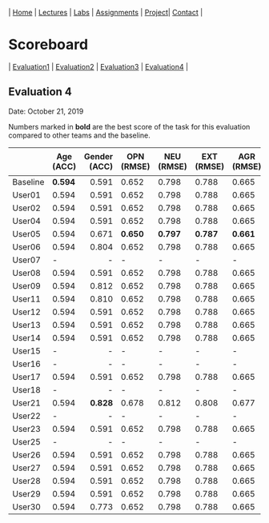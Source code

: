 | [Home](index.md) | [Lectures](lectures.md) | [Labs](labs.md) | [Assignments](assignments.md) | [Project](project.md)| [Contact](contact.md) |


# Scoreboard

| [Evaluation1](scores/evaluation1.md) | [Evaluation2](scores/evaluation2.md) | [Evaluation3](scores/evaluation3.md) | [Evaluation4](scores/evaluation4.md) |

## Evaluation 4

Date: October 21, 2019

Numbers marked in **bold** are the best score of the task for this evaluation compared to other teams and the baseline.


|       | Age (ACC) | Gender (ACC) | OPN (RMSE) | NEU (RMSE) | EXT (RMSE) | AGR (RMSE) | CON (RMSE) | Full Grade |  Rank 🏆|
|-------|--------------|----------:|------------|------------|------------|------------|------------|------------|-------|
| Baseline|**0.594**|0.591|0.652|0.798|0.788|0.665|0.734|-|7|
| User01 |0.594|0.591|0.652|0.798|0.788|0.665|0.734|-|7|
| User02 |0.594|0.591|0.652|0.798|0.788|0.665|0.734|-|7|
| User04 |0.594|0.591|0.652|0.798|0.788|0.665|0.734|-|7|
| User05 |0.594|0.671|**0.650**|**0.797**|**0.787**|**0.661**|**0.728**|✅|1|
| User06 |0.594|0.804|0.652|0.798|0.788|0.665|0.734|✅|5|
| User07 |-|-|-|-|-|-|-|-|
| User08 |0.594|0.591|0.652|0.798|0.788|0.665|0.734|-|7|
| User09 |0.594|0.812|0.652|0.798|0.788|0.665|0.734|✅|3|
| User11 |0.594|0.810|0.652|0.798|0.788|0.665|0.734|✅|4|
| User12 |0.594|0.591|0.652|0.798|0.788|0.665|0.734|-|7|
| User13 |0.594|0.591|0.652|0.798|0.788|0.665|0.734|-|7|
| User14 |0.594|0.591|0.652|0.798|0.788|0.665|0.734|-|7|
| User15 |-|-|-|-|-|-|-|✅|
| User16 |-|-|-|-|-|-|-|-|
| User17 |0.594|0.591|0.652|0.798|0.788|0.665|0.734|-|7|
| User18 |-|-|-|-|-|-|-|-|
| User21 |0.594|**0.828**|0.678|0.812|0.808|0.677|0.756|✅|2|
| User22 |-|-|-|-|-|-|-|-|
| User23 |0.594|0.591|0.652|0.798|0.788|0.665|0.734|-|7|
| User25 |-|-|-|-|-|-|-|-|
| User26 |0.594|0.591|0.652|0.798|0.788|0.665|0.734|-|7|
| User27 |0.594|0.591|0.652|0.798|0.788|0.665|0.734|-|7|
| User28 |0.594|0.591|0.652|0.798|0.788|0.665|0.734|-|7|
| User29 |0.594|0.591|0.652|0.798|0.788|0.665|0.734|-|7|
| User30 |0.594|0.773|0.652|0.798|0.788|0.665|0.734|✅|6|
